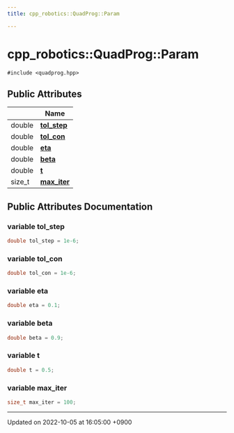 ```yaml
---
title: cpp_robotics::QuadProg::Param

---
```


# cpp_robotics::QuadProg::Param






`#include <quadprog.hpp>`

## Public Attributes

|                | Name           |
| -------------- | -------------- |
| double | **[tol_step](/cpp_robotics/doxybook/Classes/structcpp__robotics_1_1QuadProg_1_1Param/#variable-tol-step)**  |
| double | **[tol_con](/cpp_robotics/doxybook/Classes/structcpp__robotics_1_1QuadProg_1_1Param/#variable-tol-con)**  |
| double | **[eta](/cpp_robotics/doxybook/Classes/structcpp__robotics_1_1QuadProg_1_1Param/#variable-eta)**  |
| double | **[beta](/cpp_robotics/doxybook/Classes/structcpp__robotics_1_1QuadProg_1_1Param/#variable-beta)**  |
| double | **[t](/cpp_robotics/doxybook/Classes/structcpp__robotics_1_1QuadProg_1_1Param/#variable-t)**  |
| size_t | **[max_iter](/cpp_robotics/doxybook/Classes/structcpp__robotics_1_1QuadProg_1_1Param/#variable-max-iter)**  |

## Public Attributes Documentation

### variable tol_step

```cpp
double tol_step = 1e-6;
```


### variable tol_con

```cpp
double tol_con = 1e-6;
```


### variable eta

```cpp
double eta = 0.1;
```


### variable beta

```cpp
double beta = 0.9;
```


### variable t

```cpp
double t = 0.5;
```


### variable max_iter

```cpp
size_t max_iter = 100;
```


-------------------------------

Updated on 2022-10-05 at 16:05:00 +0900